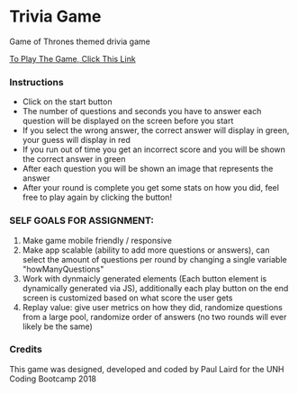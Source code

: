 # Trivia Game

Game of Thrones themed drivia game

[To Play The Game, Click This Link](https://paullnh.github.io/Trivia/)

### Instructions

* Click on the start button
* The number of questions and seconds you have to answer each question will be displayed on the screen before you start
* If you select the wrong answer, the correct answer will display in green, your guess will display in red
* If you run out of time you get an incorrect score and you will be shown the correct answer in green
* After each question you will be shown an image that represents the answer
* After your round is complete you get some stats on how you did, feel free to play again by clicking the button!

### **SELF GOALS FOR ASSIGNMENT:**

1.  Make game mobile friendly / responsive
2.  Make app scalable (ability to add more questions or answers), can select the amount of questions per round by changing a single variable "howManyQuestions"
3.  Work with dynmaicly generated elements (Each button element is dynamically generated via JS), additionally each play button on the end screen is customized based on what score the user gets
4.  Replay value: give user metrics on how they did, randomize questions from a large pool, randomize order of answers (no two rounds will ever likely be the same)

### Credits

This game was designed, developed and coded by Paul Laird for the UNH Coding Bootcamp 2018
